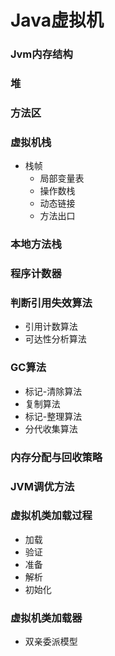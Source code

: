 # Java虚拟机

### Jvm内存结构

### 堆
  
### 方法区

### 虚拟机栈
* 栈帧
  * 局部变量表
  * 操作数栈
  * 动态链接
  * 方法出口 
### 本地方法栈

### 程序计数器


### 判断引用失效算法
* 引用计数算法
* 可达性分析算法

### GC算法
* 标记-清除算法
* 复制算法
* 标记-整理算法
* 分代收集算法

### 内存分配与回收策略

### JVM调优方法


### 虚拟机类加载过程
* 加载
* 验证
* 准备
* 解析
* 初始化
### 虚拟机类加载器
* 双亲委派模型